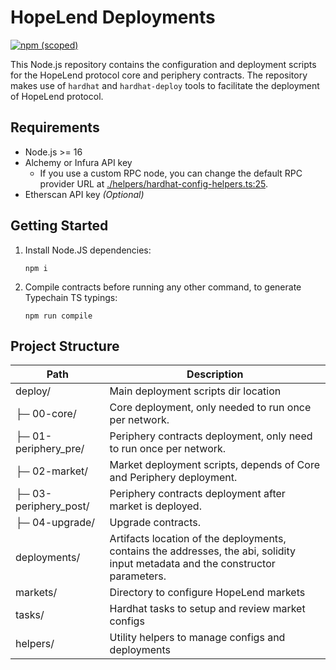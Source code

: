 # HopeLend Deployments

[![npm (scoped)](https://img.shields.io/npm/v/@hopelend/deploy)](https://www.npmjs.com/package/@hopelend/deploy)

This Node.js repository contains the configuration and deployment scripts for the HopeLend protocol core and periphery contracts. The repository makes use of `hardhat` and `hardhat-deploy` tools to facilitate the deployment of HopeLend protocol.

## Requirements

- Node.js >= 16
- Alchemy or Infura API key
  - If you use a custom RPC node, you can change the default RPC provider URL at [./helpers/hardhat-config-helpers.ts:25](./helpers/hardhat-config-helpers.ts).
- Etherscan API key _(Optional)_

## Getting Started

1. Install Node.JS dependencies:

   ```
   npm i
   ```

2. Compile contracts before running any other command, to generate Typechain TS typings:

   ```
   npm run compile
   ```

## Project Structure

| Path                  | Description                                                                                                                     |
| --------------------- | ------------------------------------------------------------------------------------------------------------------------------- |
| deploy/               | Main deployment scripts dir location                                                                                            |
| ├─ 00-core/           | Core deployment, only needed to run once per network.                                                                           |
| ├─ 01-periphery_pre/  | Periphery contracts deployment, only need to run once per network.                                                              |
| ├─ 02-market/         | Market deployment scripts, depends of Core and Periphery deployment.                                                            |
| ├─ 03-periphery_post/ | Periphery contracts deployment after market is deployed.                                                                        |
| ├─ 04-upgrade/ | Upgrade contracts. 
| deployments/          | Artifacts location of the deployments, contains the addresses, the abi, solidity input metadata and the constructor parameters. |
| markets/              | Directory to configure HopeLend markets                                                                                             |
| tasks/                | Hardhat tasks to setup and review market configs                                                                                |
| helpers/              | Utility helpers to manage configs and deployments                                                                               |
